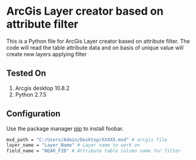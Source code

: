 # ArcGis Layer creator based on attribute filter

This is a Python file for ArcGis Layer creator based on attribute filter. The code will read the table attribute data and on basis of unique value will create new layers applying filter

## Tested On
1. Arcgis desktop 10.8.2
2. Python 2.7.5

## Configuration

Use the package manager [pip](https://pip.pypa.io/en/stable/) to install foobar.

```bash
mxd_path = "C:/Users/Admin/Desktop/XXXXX.mxd" # arcgis file
layer_name = "Layer_Name" # Layer name to work on
field_name = "NEAR_FID" # Attribute table column name for filter
```